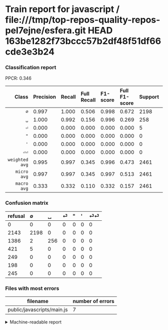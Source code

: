 # Train report for javascript / file:///tmp/top-repos-quality-repos-pel7ejne/esfera.git HEAD 163be1282f73bccc57b2df48f51df66cde3e3b24

### Classification report

PPCR: 0.346

| Class | Precision | Recall | Full Recall | F1-score | Full F1-score | Support | Full Support | PPCR |
|------:|:----------|:-------|:------------|:---------|:---------|:--------|:-------------|:-----|
| `∅` | 0.997| 1.000| 0.506| 0.998| 0.672| 2198| 4341| 0.506 |
| `␣` | 1.000| 0.992| 0.156| 0.996| 0.269| 258| 1644| 0.157 |
| `⏎` | 0.000| 0.000| 0.000| 0.000| 0.000| 5| 426| 0.012 |
| `"` | 0.000| 0.000| 0.000| 0.000| 0.000| 0| 249| 0.000 |
| `'` | 0.000| 0.000| 0.000| 0.000| 0.000| 0| 198| 0.000 |
| `⏎⏎` | 0.000| 0.000| 0.000| 0.000| 0.000| 0| 245| 0.000 |
| `weighted avg` | 0.995| 0.997| 0.345| 0.996| 0.473| 2461| 7103| 0.346 |
| `micro avg` | 0.997| 0.997| 0.345| 0.997| 0.513| 2461| 7103| 0.346 |
| `macro avg` | 0.333| 0.332| 0.110| 0.332| 0.157| 2461| 7103| 0.346 |

### Confusion matrix

|refusal|  ∅| ␣| ⏎| "| '| ⏎⏎| 
|:---|:---|:---|:---|:---|:---|:---|
|0 |0 |0 |0 |0 |0 |0 |
|2143 |2198 |0 |0 |0 |0 |0 |
|1386 |2 |256 |0 |0 |0 |0 |
|421 |5 |0 |0 |0 |0 |0 |
|249 |0 |0 |0 |0 |0 |0 |
|198 |0 |0 |0 |0 |0 |0 |
|245 |0 |0 |0 |0 |0 |0 |

### Files with most errors

| filename | number of errors|
|:----:|:-----|
| public/javascripts/main.js | 7 |

<details>
    <summary>Machine-readable report</summary>
```json
{
  "cl_report": {"\"": {"f1-score": 0.0, "precision": 0.0, "recall": 0.0, "support": 0}, "\u0027": {"f1-score": 0.0, "precision": 0.0, "recall": 0.0, "support": 0}, "macro avg": {"f1-score": 0.33241985404951757, "precision": 0.3328042328042328, "recall": 0.33204134366925064, "support": 2461}, "micro avg": {"f1-score": 0.9971556277935798, "precision": 0.9971556277935798, "recall": 0.9971556277935798, "support": 2461}, "weighted avg": {"f1-score": 0.9961404605190303, "precision": 0.9951329631134589, "recall": 0.9971556277935798, "support": 2461}, "\u2205": {"f1-score": 0.9984101748807631, "precision": 0.9968253968253968, "recall": 1.0, "support": 2198}, "\u23ce": {"f1-score": 0.0, "precision": 0.0, "recall": 0.0, "support": 5}, "\u23ce\u23ce": {"f1-score": 0.0, "precision": 0.0, "recall": 0.0, "support": 0}, "\u2423": {"f1-score": 0.9961089494163424, "precision": 1.0, "recall": 0.9922480620155039, "support": 258}},
  "cl_report_full": {"\"": {"f1-score": 0.0, "precision": 0.0, "recall": 0.0, "support": 249}, "\u0027": {"f1-score": 0.0, "precision": 0.0, "recall": 0.0, "support": 198}, "macro avg": {"f1-score": 0.1568381387321037, "precision": 0.3328042328042328, "recall": 0.11034211790369762, "support": 7103}, "micro avg": {"f1-score": 0.5131744040150564, "precision": 0.9971556277935798, "recall": 0.3454878220470224, "support": 7103}, "weighted avg": {"f1-score": 0.47279116360700885, "precision": 0.8406615581612062, "recall": 0.3454878220470224, "support": 7103}, "\u2205": {"f1-score": 0.6715551481820959, "precision": 0.9968253968253968, "recall": 0.506334945865008, "support": 4341}, "\u23ce": {"f1-score": 0.0, "precision": 0.0, "recall": 0.0, "support": 426}, "\u23ce\u23ce": {"f1-score": 0.0, "precision": 0.0, "recall": 0.0, "support": 245}, "\u2423": {"f1-score": 0.2694736842105263, "precision": 1.0, "recall": 0.15571776155717762, "support": 1644}},
  "ppcr": 0.3464733211319161
}
```
</details>
